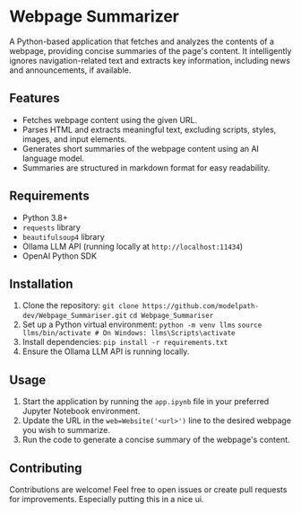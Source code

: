 # Webpage Summarizer

A Python-based application that fetches and analyzes the contents of a webpage, providing concise summaries of the page's content. It intelligently ignores navigation-related text and extracts key information, including news and announcements, if available.

## Features
- Fetches webpage content using the given URL.
- Parses HTML and extracts meaningful text, excluding scripts, styles, images, and input elements.
- Generates short summaries of the webpage content using an AI language model.
- Summaries are structured in markdown format for easy readability.

## Requirements
- Python 3.8+
- `requests` library
- `beautifulsoup4` library
- Ollama LLM API (running locally at `http://localhost:11434`)
- OpenAI Python SDK

## Installation
1. Clone the repository:
   `git clone https://github.com/modelpath-dev/Webpage_Summariser.git`
   `cd Webpage_Summariser`
2. Set up a Python virtual environment:
   `python -m venv llms`
   `source llms/bin/activate # On Windows: llms\Scripts\activate`
3. Install dependencies:
   `pip install -r requirements.txt`
4. Ensure the Ollama LLM API is running locally.

## Usage
1. Start the application by running the `app.ipynb` file in your preferred Jupyter Notebook environment.
2. Update the URL in the `web=Website('<url>')` line to the desired webpage you wish to summarize.
3. Run the code to generate a concise summary of the webpage's content.


## Contributing
Contributions are welcome! Feel free to open issues or create pull requests for improvements. Especially putting this in a nice ui. 


